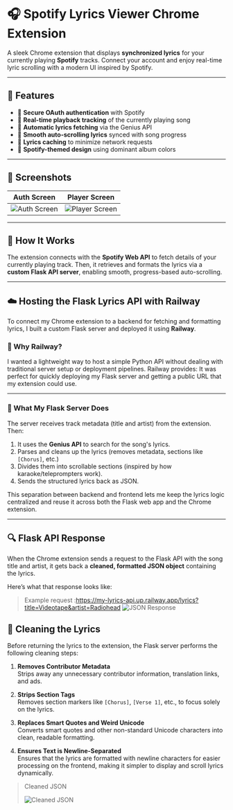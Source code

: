 # 🎧 Spotify Lyrics Viewer Chrome Extension

A sleek Chrome extension that displays **synchronized lyrics** for your currently playing **Spotify** tracks. Connect your account and enjoy real-time lyric scrolling with a modern UI inspired by Spotify.

---

## 🚀 Features

- 🔐 **Secure OAuth authentication** with Spotify  
- 🎵 **Real-time playback tracking** of the currently playing song  
- 📝 **Automatic lyrics fetching** via the Genius API  
- 🔄 **Smooth auto-scrolling lyrics** synced with song progress  
- 💾 **Lyrics caching** to minimize network requests  
- 🎨 **Spotify-themed design** using dominant album colors  

---

## 📸 Screenshots

| Auth Screen | Player Screen |
|-------------|---------------|
| ![Auth Screen](https://github.com/user-attachments/assets/d3ae789f-2089-42a5-b1b2-ceba4b1e9c81) | ![Player Screen](https://github.com/user-attachments/assets/da2f94b8-9851-4389-8f2e-089322c93e89) |

---

## 🧠 How It Works

The extension connects with the **Spotify Web API** to fetch details of your currently playing track. Then, it retrieves and formats the lyrics via a **custom Flask API server**, enabling smooth, progress-based auto-scrolling.

---

## ☁️ Hosting the Flask Lyrics API with Railway

To connect my Chrome extension to a backend for fetching and formatting lyrics, I built a custom Flask server and deployed it using **Railway**.

### 🎯 Why Railway?

I wanted a lightweight way to host a simple Python API without dealing with traditional server setup or deployment pipelines. Railway provides:
It was perfect for quickly deploying my Flask server and getting a public URL that my extension could use.

---

### 🧩 What My Flask Server Does

The server receives track metadata (title and artist) from the extension. Then:

1. It uses the **Genius API** to search for the song's lyrics.
2. Parses and cleans up the lyrics (removes metadata, sections like `[Chorus]`, etc.)
3. Divides them into scrollable sections (inspired by how karaoke/teleprompters work).
4. Sends the structured lyrics back as JSON.

This separation between backend and frontend lets me keep the lyrics logic centralized and reuse it across both the Flask web app and the Chrome extension.

---

## 🔍 Flask API Response 

When the Chrome extension sends a request to the Flask API with the song title and artist, it gets back a **cleaned, formatted JSON object** containing the lyrics.

Here’s what that response looks like:

> Example request :https://my-lyrics-api.up.railway.app/lyrics?title=Videotape&artist=Radiohead
![JSON Response](https://github.com/user-attachments/assets/f7af1711-d80c-4c89-b1c4-7d86e2c3b416)

## 🧼 Cleaning the Lyrics

Before returning the lyrics to the extension, the Flask server performs the following cleaning steps:

1. **Removes Contributor Metadata**  
   Strips away any unnecessary contributor information, translation links, and ads.

2. **Strips Section Tags**  
   Removes section markers like `[Chorus]`, `[Verse 1]`, etc., to focus solely on the lyrics.

3. **Replaces Smart Quotes and Weird Unicode**  
   Converts smart quotes and other non-standard Unicode characters into clean, readable formatting.

4. **Ensures Text is Newline-Separated**  
   Ensures that the lyrics are formatted with newline characters for easier processing on the frontend, making it simpler to display and scroll lyrics dynamically.
>Cleaned JSON
>
>![Cleaned JSON](https://github.com/user-attachments/assets/8a26fbed-22fa-4be4-94b6-579608d16a72)





